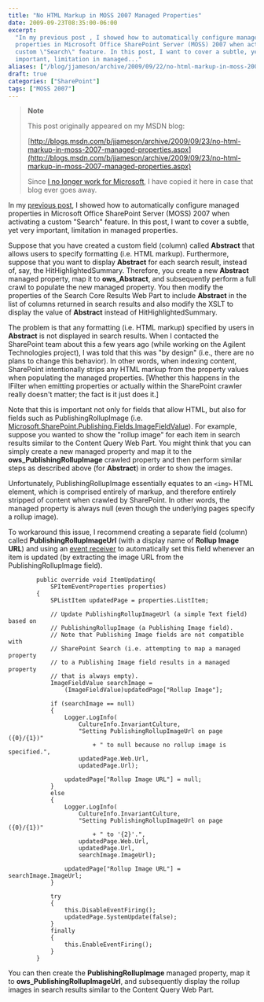 ```yaml
---
title: "No HTML Markup in MOSS 2007 Managed Properties"
date: 2009-09-23T08:35:00-06:00
excerpt:
  "In my previous post , I showed how to automatically configure managed
  properties in Microsoft Office SharePoint Server (MOSS) 2007 when activating a
  custom \"Search\" feature. In this post, I want to cover a subtle, yet very
  important, limitation in managed..."
aliases: ["/blog/jjameson/archive/2009/09/22/no-html-markup-in-moss-2007-managed-properties.aspx", "/blog/jjameson/archive/2009/09/23/no-html-markup-in-moss-2007-managed-properties.aspx"]
draft: true
categories: ["SharePoint"]
tags: ["MOSS 2007"]
---
```


> **Note**
>
> This post originally appeared on my MSDN blog:
>
> [http://blogs.msdn.com/b/jjameson/archive/2009/09/23/no-html-markup-in-moss-2007-managed-properties.aspx](http://blogs.msdn.com/b/jjameson/archive/2009/09/23/no-html-markup-in-moss-2007-managed-properties.aspx)
>
> Since
> [I no longer work for Microsoft](/blog/jjameson/2011/09/02/last-day-with-microsoft),
> I have copied it here in case that blog ever goes away.

In my
[previous post](/blog/jjameson/2009/09/23/configuring-managed-properties-in-moss-2007),
I showed how to automatically configure managed properties in Microsoft Office
SharePoint Server (MOSS) 2007 when activating a custom "Search" feature. In this
post, I want to cover a subtle, yet very important, limitation in managed
properties.

Suppose that you have created a custom field (column) called **Abstract** that
allows users to specify formatting (i.e. HTML markup). Furthermore, suppose that
you want to display **Abstract** for each search result, instead of, say, the
HitHighlightedSummary. Therefore, you create a new **Abstract** managed
property, map it to **ows\_Abstract**, and subsequently perform a full crawl to
populate the new managed property. You then modify the properties of the Search
Core Results Web Part to include **Abstract** in the list of columns returned in
search results and also modify the XSLT to display the value of **Abstract**
instead of HitHighlightedSummary.

The problem is that any formatting (i.e. HTML markup) specified by users in
**Abstract** is not displayed in search results. When I contacted the SharePoint
team about this a few years ago (while working on the Agilent Technologies
project), I was told that this was "by design" (i.e., there are no plans to
change this behavior). In other words, when indexing content, SharePoint
intentionally strips any HTML markup from the property values when populating
the managed properties. [Whether this happens in the IFilter when emitting
properties or actually within the SharePoint crawler really doesn't matter; the
fact is it just does it.]

Note that this is important not only for fields that allow HTML, but also for
fields such as PublishingRollupImage (i.e.
[Microsoft.SharePoint.Publishing.Fields.ImageFieldValue](http://msdn.microsoft.com/en-us/library/microsoft.sharepoint.publishing.fields.imagefieldvalue.aspx)).
For example, suppose you wanted to show the "rollup image" for each item in
search results similar to the Content Query Web Part. You might think that you
can simply create a new managed property and map it to the
**ows\_PublishingRollupImage** crawled property and then perform similar steps
as described above (for **Abstract**) in order to show the images.

Unfortunately, PublishingRollupImage essentially equates to an `<img>` HTML
element, which is comprised entirely of markup, and therefore entirely stripped
of content when crawled by SharePoint. In other words, the managed property is
always null (even though the underlying pages specify a rollup image).

To workaround this issue, I recommend creating a separate field (column) called
**PublishingRollupImageUrl** (with a display name of **Rollup Image URL**) and
using an
[event receiver](http://msdn.microsoft.com/en-us/library/microsoft.sharepoint.spitemeventreceiver.aspx)
to automatically set this field whenever an item is updated (by extracting the
image URL from the PublishingRollupImage field).

```
        public override void ItemUpdating(
            SPItemEventProperties properties)
        {
            SPListItem updatedPage = properties.ListItem;

            // Update PublishingRollupImageUrl (a simple Text field) based on
            // PublishingRollupImage (a Publishing Image field).
            // Note that Publishing Image fields are not compatible with
            // SharePoint Search (i.e. attempting to map a managed property
            // to a Publishing Image field results in a managed property
            // that is always empty).
            ImageFieldValue searchImage =
                (ImageFieldValue)updatedPage["Rollup Image"];

            if (searchImage == null)
            {
                Logger.LogInfo(
                    CultureInfo.InvariantCulture,
                    "Setting PublishingRollupImageUrl on page ({0}/{1})"
                        + " to null because no rollup image is specified.",
                    updatedPage.Web.Url,
                    updatedPage.Url);

                updatedPage["Rollup Image URL"] = null;
            }
            else
            {
                Logger.LogInfo(
                    CultureInfo.InvariantCulture,
                    "Setting PublishingRollupImageUrl on page ({0}/{1})"
                        + " to '{2}'.",
                    updatedPage.Web.Url,
                    updatedPage.Url,
                    searchImage.ImageUrl);

                updatedPage["Rollup Image URL"] = searchImage.ImageUrl;
            }

            try
            {
                this.DisableEventFiring();
                updatedPage.SystemUpdate(false);
            }
            finally
            {
                this.EnableEventFiring();
            }
        }
```

You can then create the **PublishingRollupImage** managed property, map it to
**ows\_PublishingRollupImageUrl**, and subsequently display the rollup images in
search results similar to the Content Query Web Part.
